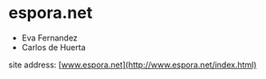 # espora.net

- Eva Fernandez 
- Carlos de Huerta

site address: [www.espora.net](http://www.espora.net/index.html)
